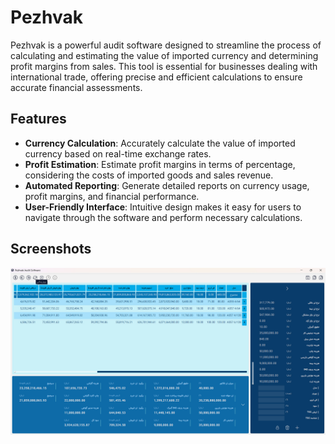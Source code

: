 # Pezhvak

Pezhvak is a powerful audit software designed to streamline the process of calculating and estimating the value of imported currency and determining profit margins from sales. This tool is essential for businesses dealing with international trade, offering precise and efficient calculations to ensure accurate financial assessments.

## Features

- **Currency Calculation**: Accurately calculate the value of imported currency based on real-time exchange rates.
- **Profit Estimation**: Estimate profit margins in terms of percentage, considering the costs of imported goods and sales revenue.
- **Automated Reporting**: Generate detailed reports on currency usage, profit margins, and financial performance.
- **User-Friendly Interface**: Intuitive design makes it easy for users to navigate through the software and perform necessary calculations.


## Screenshots

![alt text](https://github.com/isefV/Pezhvak-Audit-App-Demo/blob/main/Screenshots/Pezh-1.jpg?raw=true)

